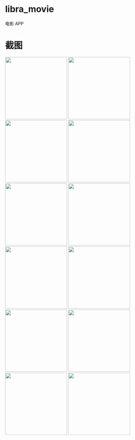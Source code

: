 # libra_movie

电影 APP

# 截图

<left class="half">
    <img src="https://libra321.oss-cn-huhehaote.aliyuncs.com/App/01.jpg" width="200"/>
    <img src="https://libra321.oss-cn-huhehaote.aliyuncs.com/App/02.jpg" width="200"/>
    <img src="https://libra321.oss-cn-huhehaote.aliyuncs.com/App/03.jpg" width="200"/>
</left>
<left class="half">
    <img src="https://libra321.oss-cn-huhehaote.aliyuncs.com/App/04.jpg" width="200"/>
    <img src="https://libra321.oss-cn-huhehaote.aliyuncs.com/App/05.jpg" width="200"/>
    <img src="https://libra321.oss-cn-huhehaote.aliyuncs.com/App/06.jpg" width="200"/>
</left>
<left class="half">
    <img src="https://libra321.oss-cn-huhehaote.aliyuncs.com/App/07.jpg" width="200"/>
    <img src="https://libra321.oss-cn-huhehaote.aliyuncs.com/App/08.jpg" width="200"/>
    <img src="https://libra321.oss-cn-huhehaote.aliyuncs.com/App/09.jpg" width="200"/>
</left>
<left class="half">
    <img src="https://libra321.oss-cn-huhehaote.aliyuncs.com/App/10.jpg" width="200"/>
    <img src="https://libra321.oss-cn-huhehaote.aliyuncs.com/App/11.jpg" width="200"/>
    <img src="https://libra321.oss-cn-huhehaote.aliyuncs.com/App/12.jpg" width="200"/>
</left>
